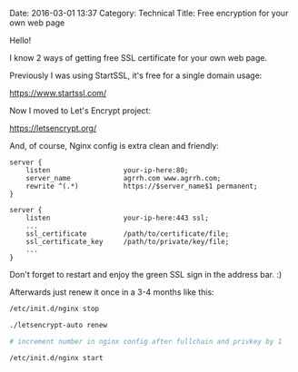Date: 2016-03-01 13:37
Category: Technical
Title: Free encryption for your own web page

Hello!

I know 2 ways of getting free SSL certificate for your own web page.

Previously I was using StartSSL, it's free for a single domain usage:

<https://www.startssl.com/>

Now I moved to Let's Encrypt project:

<https://letsencrypt.org/>

And, of course, Nginx config is extra clean and friendly:

    server {
        listen                  your-ip-here:80;
        server_name             agrrh.com www.agrrh.com;
        rewrite ^(.*)           https://$server_name$1 permanent;
    }

    server {
        listen                  your-ip-here:443 ssl;
        ...
        ssl_certificate         /path/to/certificate/file;
        ssl_certificate_key     /path/to/private/key/file;
        ...
    }

Don't forget to restart and enjoy the green SSL sign in the address bar. :)

Afterwards just renew it once in a 3-4 months like this:

```bash
/etc/init.d/nginx stop

./letsencrypt-auto renew

# increment number in nginx config after fullchain and privkey by 1

/etc/init.d/nginx start
```
